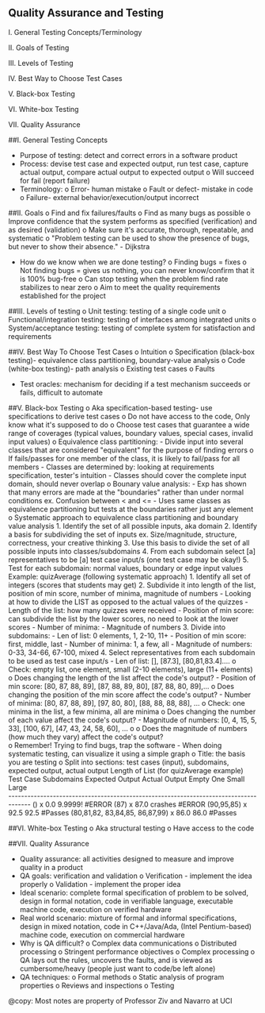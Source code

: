 Quality Assurance and Testing 
-------------------------
I.   General Testing Concepts/Terminology

II.  Goals of Testing

III. Levels of Testing

IV.  Best Way to Choose Test Cases

V.   Black-box Testing

VI.  White-box Testing

VII. Quality Assurance 

##I. General Testing Concepts 
- Purpose of testing: detect and correct errors in a software product
- Process: devise test case and expected output, run test case, capture actual output, compare actual output to expected output 
  o Will succeed for fail (report failure) 
- Terminology:
  o Error- human mistake
  o Fault or defect- mistake in code 
  o Failure- external behavior/execution/output incorrect 

##II. Goals
  o Find and fix failures/faults 
  o Find as many bugs as possible
  o Improve confidence that the system performs as specified (verification) and as desired (validation)
  o Make sure it's accurate, thorough, repeatable, and systematic 
  o "Problem testing can be used to show the presence of bugs, but never to show their absence." - Dijkstra
- How do we know when we are done testing?
  o Finding bugs = fixes
  o Not finding bugs = gives us nothing, you can never know/confirm that it is 100% bug-free 
  o Can stop testing when the problem find rate stabilizes to near zero 
  o Aim to meet the quality requirements established for the project  

##III. Levels of testing 
  o Unit testing: testing of a single code unit 
  o Functional/integration testing: testing of interfaces among integrated units
  o System/acceptance testing: testing of complete system for satisfaction and requirements 

##IV. Best Way To Choose Test Cases 
  o Intuition 
  o Specification (black-box testing)- equivalence class partitioning, boundary-value analysis 
  o Code (white-box testing)- path analysis 
  o Existing test cases
  o Faults
- Test oracles: mechanism for deciding if a test mechanism succeeds or fails, difficult to automate

##V. Black-box Testing 
  o Aka specification-based testing- use specifications to derive test cases
  o Do not have access to the code, Only know what it's supposed to do
  o Choose test cases that guarantee a wide range of coverages (typical values, boundary values, special cases, invalid input values)
  o Equivalence class partitioning:
    - Divide input into several classes that are considered "equivalent" for the purpose of finding errors
      o If fails/passes for one member of the class, it is likely to fail/pass for all members
    - Classes are determined by: looking at requirements specification, tester's intuition 
    - Classes should cover the complete input domain, should never overlap 
  o Bounary value analysis:
    - Exp has shown that many errors are made at the "boundaries" rather than under normal conditions
      ex. Confusion between < and <=
    - Uses same classes as equivalence partitioning but tests at the boundaries rather just any element
  o Systematic approach to equivalence class partitioning and boundary value analysis
    1. Identify the set of all possible inputs, aka domain
    2. Identify a basis for subdividing the set of inputs
      ex. Size/magnitude, structure, correctness, your creative thinking 
    3. Use this basis to divide the set of all possible inputs into classes/subdomains
    4. From each subdomain select [a] representatives to be [a] test case input/s (one test case may be okay!)
    5. Test for each subdomain: normal values, boundary or edge input values 
       Example: quizAverage (following systematic approach)
        1. Identify all set of integers (scores that students may get)
        2. Subdivide it into length of the list, position of min score, number of minima, magnitude of numbers
            - Looking at how to divide the LIST as opposed to the actual values of the quizzes
            - Length of the list: how many quizzes were received 
            - Position of min score: can subdivide the list by the lower scores, no need to look at the lower scores
            - Number of minima:
            - Magnitude of numbers
        3. Divide into subdomains:
            - Len of list: 0 elements, 1, 2-10, 11+
            - Position of min score: first, middle, last
            - Number of minima: 1, a few, all 
            - Magnitude of numbers: 0-33, 34-66, 67-100, mixed 
         4. Select representatives from each subdomain to be used as test case input/s
            - Len of list: [], [87.3], [80,81,83.4]....
               o Check: empty list, one element, small (2-10 elements), large (11+ elements)
               o Does changing the length of the list affect the code's output?
            - Position of min score: [80, 87, 88, 89], [87, 88, 89, 80], [87, 88, 80, 89],... 
               o Does changing the position of the min score affect the code's output?
            - Number of minima: [80, 87, 88, 89], [97, 80, 80], [88, 88, 88, 88], ... 
               o Check: one minima in the list, a few minima, all are minima 
               o Does changing the number of each value affect the code's output?
            - Magnitude of numbers: [0, 4, 15, 5, 33], [100, 67], [47, 43, 24, 58, 60], ...
               o 
               o Does the magnitude of numbers (how much they vary) affect the code's output?   
         o Remember! Trying to find bugs, trap the software
    - When doing systematic testing, can visualize it using a simple graph
        o Title: the basis you are testing
        o Split into sections: test cases (input), subdomains, expected output, actual output
                              Length of List (for quizAverage example)
          Test Case            Subdomains           Expected Output    Actual Output
                         Empty One Small Large      
          -------------------------------------------------------------------------------------
              ()           x                           0.0                9.9999!       #ERROR
              (87)               x                     87.0               crashes       #ERROR
              (90,95,85)             x                 92.5               92.5          #Passes
              (80,81,82,
               83,84,85,
               86,87,99)                    x          86.0               86.0          #Passes
            
  
##VI. White-box Testing 
  o Aka structural testing 
  o Have access to the code 
  
  
  
##VII. Quality Assurance
- Quality assurance: all activities designed to measure and improve quality in a product
- QA goals: verification and validation
  o Verification - implement the idea properly
  o Validation - implement the proper idea 
- Ideal scenario: complete formal specification of problem to be solved, design in formal notation, code in verifiable language,
  executable machine code, execution on verified hardware
- Real world scenario: mixture of formal and informal specifications, design in mixed notation, code in C++/Java/Ada, (Intel
  Pentium-based) machine code, execution on commercial hardware
- Why is QA difficult?
  o Complex data communications
  o Distributed processing
  o Stringent performance objectives
  o Complex processing 
  o QA lays out the rules, uncovers the faults, and is viewed as cumbersome/heavy (people just want to code/be left alone)
- QA techniques:
  o Formal methods
  o Static analysis of program properties
  o Reviews and inspections
  o Testing 
  
  
  
@copy: Most notes are property of Professor Ziv and Navarro at UCI
